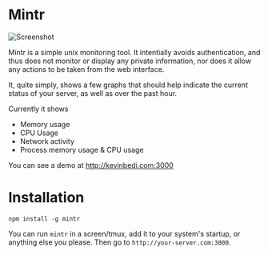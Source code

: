 # Mintr

![Screenshot](http://i.imgur.com/7gYEhQ3.png)

Mintr is a simple unix monitoring tool.  It intentially avoids authentication, and thus does not monitor or display any private information, nor does it allow any actions to be taken from the web interface.

It, quite simply, shows a few graphs that should help indicate the current status of your server, as well as over the past hour.

Currently it shows

* Memory usage
* CPU Usage
* Network activity
* Process memory usage & CPU usage

You can see a demo at http://kevinbedi.com:3000

# Installation

```
npm install -g mintr
```

You can run `mintr` in a screen/tmux, add it to your system's startup, or anything else you please.
Then go to `http://your-server.com:3000`.
